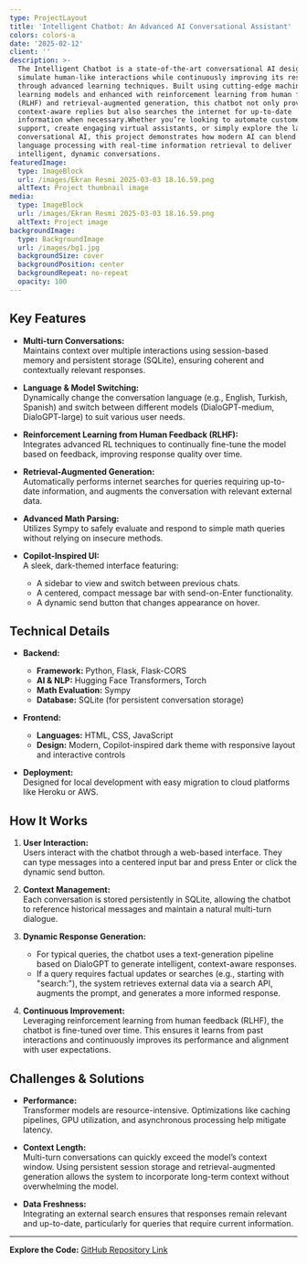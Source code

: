 ```yaml
---
type: ProjectLayout
title: 'Intelligent Chatbot: An Advanced AI Conversational Assistant'
colors: colors-a
date: '2025-02-12'
client: ''
description: >-
  The Intelligent Chatbot is a state-of-the-art conversational AI designed to
  simulate human-like interactions while continuously improving its responses
  through advanced learning techniques. Built using cutting-edge machine
  learning models and enhanced with reinforcement learning from human feedback
  (RLHF) and retrieval-augmented generation, this chatbot not only provides
  context-aware replies but also searches the internet for up-to-date
  information when necessary.Whether you’re looking to automate customer
  support, create engaging virtual assistants, or simply explore the latest in
  conversational AI, this project demonstrates how modern AI can blend natural
  language processing with real-time information retrieval to deliver
  intelligent, dynamic conversations. 
featuredImage:
  type: ImageBlock
  url: /images/Ekran Resmi 2025-03-03 18.16.59.png
  altText: Project thumbnail image
media:
  type: ImageBlock
  url: /images/Ekran Resmi 2025-03-03 18.16.59.png
  altText: Project image
backgroundImage:
  type: BackgroundImage
  url: /images/bg1.jpg
  backgroundSize: cover
  backgroundPosition: center
  backgroundRepeat: no-repeat
  opacity: 100
---
```

## Key Features

- **Multi-turn Conversations:**  
  Maintains context over multiple interactions using session-based memory and persistent storage (SQLite), ensuring coherent and contextually relevant responses.

- **Language & Model Switching:**  
  Dynamically change the conversation language (e.g., English, Turkish, Spanish) and switch between different models (DialoGPT-medium, DialoGPT-large) to suit various user needs.

- **Reinforcement Learning from Human Feedback (RLHF):**  
  Integrates advanced RL techniques to continually fine-tune the model based on feedback, improving response quality over time.

- **Retrieval-Augmented Generation:**  
  Automatically performs internet searches for queries requiring up-to-date information, and augments the conversation with relevant external data.

- **Advanced Math Parsing:**  
  Utilizes Sympy to safely evaluate and respond to simple math queries without relying on insecure methods.

- **Copilot-Inspired UI:**  
  A sleek, dark-themed interface featuring:
  - A sidebar to view and switch between previous chats.
  - A centered, compact message bar with send-on-Enter functionality.
  - A dynamic send button that changes appearance on hover.

## Technical Details

- **Backend:**  
  - **Framework:** Python, Flask, Flask-CORS  
  - **AI & NLP:** Hugging Face Transformers, Torch  
  - **Math Evaluation:** Sympy  
  - **Database:** SQLite (for persistent conversation storage)

- **Frontend:**  
  - **Languages:** HTML, CSS, JavaScript  
  - **Design:** Modern, Copilot-inspired dark theme with responsive layout and interactive controls

- **Deployment:**  
  Designed for local development with easy migration to cloud platforms like Heroku or AWS.

## How It Works

1. **User Interaction:**  
   Users interact with the chatbot through a web-based interface. They can type messages into a centered input bar and press Enter or click the dynamic send button.

2. **Context Management:**  
   Each conversation is stored persistently in SQLite, allowing the chatbot to reference historical messages and maintain a natural multi-turn dialogue.

3. **Dynamic Response Generation:**  
   - For typical queries, the chatbot uses a text-generation pipeline based on DialoGPT to generate intelligent, context-aware responses.  
   - If a query requires factual updates or searches (e.g., starting with "search:"), the system retrieves external data via a search API, augments the prompt, and generates a more informed response.

4. **Continuous Improvement:**  
   Leveraging reinforcement learning from human feedback (RLHF), the chatbot is fine-tuned over time. This ensures it learns from past interactions and continuously improves its performance and alignment with user expectations.

## Challenges & Solutions

- **Performance:**  
  Transformer models are resource-intensive. Optimizations like caching pipelines, GPU utilization, and asynchronous processing help mitigate latency.

- **Context Length:**  
  Multi-turn conversations can quickly exceed the model’s context window. Using persistent session storage and retrieval-augmented generation allows the system to incorporate long-term context without overwhelming the model.

- **Data Freshness:**  
  Integrating an external search ensures that responses remain relevant and up-to-date, particularly for queries that require current information.

---

**Explore the Code:** [GitHub Repository Link](https://github.com/salhhtp/intelligent_chatbot)  